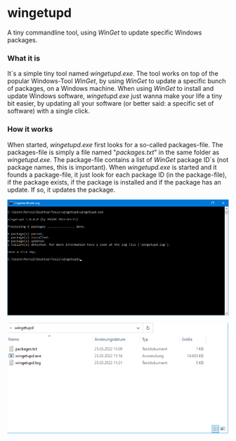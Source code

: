 # wingetupd
A tiny commandline tool, using _WinGet_ to update specific Windows packages.

### What it is
It´s a simple tiny tool named _wingetupd.exe_. The tool works on top of the popular Windows-Tool _WinGet_, by using _WinGet_ to update a specific bunch of packages, on a Windows machine. When using _WinGet_ to install and update Windows software, _wingetupd.exe_ just wanna make your life a tiny bit easier, by updating all your software (or better said: a specific set of software) with a single click.

### How it works
When started, _wingetupd.exe_ first looks for a so-called packages-file. The packages-file is simply a file named "_packages.txt_" in the same folder as _wingetupd.exe_. The package-file contains a list of _WinGet_ package ID´s (not package names, this is important). When _wingetupd.exe_ is started and it founds a package-file, it just look for each package ID (in the package-file), if the package exists, if the package is installed and if the package has an update. If so, it updates the package.

![wingetupd.exe](screenshot-tool.png)

![wingetupd.exe](screenshot-files.png)
